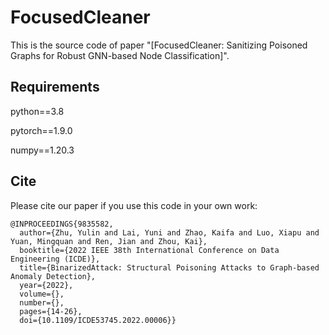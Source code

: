 # FocusedCleaner

This is the source code of paper "[FocusedCleaner: Sanitizing Poisoned Graphs for Robust GNN-based Node Classification]".

## Requirements
python==3.8

pytorch==1.9.0

numpy==1.20.3

## Cite

Please cite our paper if you use this code in your own work:

```
@INPROCEEDINGS{9835582,
  author={Zhu, Yulin and Lai, Yuni and Zhao, Kaifa and Luo, Xiapu and Yuan, Mingquan and Ren, Jian and Zhou, Kai},
  booktitle={2022 IEEE 38th International Conference on Data Engineering (ICDE)}, 
  title={BinarizedAttack: Structural Poisoning Attacks to Graph-based Anomaly Detection}, 
  year={2022},
  volume={},
  number={},
  pages={14-26},
  doi={10.1109/ICDE53745.2022.00006}}
```
